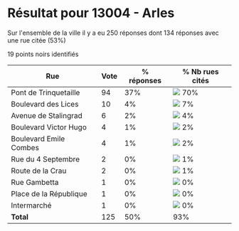 # Résultat pour 13004 - Arles

Sur l'ensemble de la ville il y a eu 250 réponses dont 134 réponses avec une rue citée (53%)

19 points noirs identifiés

| Rue | Vote | % réponses | % Nb rues cités|
|-----|------|------------|----------------|
| Pont de Trinquetaille | 94 | 37% | <img src="../../img/bar_70.gif" />&nbsp;70%|
| Boulevard des Lices | 10 | 4% | <img src="../../img/bar_7.gif" />&nbsp;7%|
| Avenue de Stalingrad | 6 | 2% | <img src="../../img/bar_4.gif" />&nbsp;4%|
| Boulevard Victor Hugo | 4 | 1% | <img src="../../img/bar_2.gif" />&nbsp;2%|
| Boulevard Emile Combes | 4 | 1% | <img src="../../img/bar_2.gif" />&nbsp;2%|
| Rue du 4 Septembre | 2 | 0% | <img src="../../img/bar_1.gif" />&nbsp;1%|
| Route de la Crau | 2 | 0% | <img src="../../img/bar_1.gif" />&nbsp;1%|
| Rue Gambetta | 1 | 0% | <img src="../../img/bar_0.gif" />&nbsp;0%|
| Place de la République | 1 | 0% | <img src="../../img/bar_0.gif" />&nbsp;0%|
| Intermarché | 1 | 0% | <img src="../../img/bar_0.gif" />&nbsp;0%|
| **Total** | 125 | 50% | 93%|
